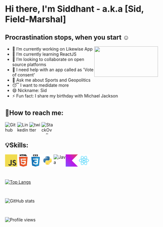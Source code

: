 # Hi there, I'm Siddhant - a.k.a [Sid, Field-Marshal]

## Procrastination stops, when you start ☺️

<img src="https://miro.medium.com/max/1360/0*7Q3yvSIv_t0ioJ-Z.gif" height="100px" width="210px" align="right">

- 🔭 I’m currently working on Likewise App
- 🌱 I’m currently learning ReactJS
- 👯 I’m looking to collaborate on open source platforms
- 🤔 I need help with an app called as 'Vote of consent'
- 💬 Ask me about Sports and Geopolitics
- 😴 I want to medidate more
- 😄 Nickname: Sid
- ⚡ Fun fact: I share my birthday with Michael Jackson


<!-- Social media Section -->

## 📍How to reach me:


  <a href="https://github.com/Siddhant1419" target="blank"><img src="https://github.githubassets.com/images/modules/logos_page/GitHub-Mark.png" alt="Github" align="left" height="40px" width="40px"></a>
  <a href="https://www.linkedin.com/in/siddhant-acharya/" target="blank"><img src="https://cdn-icons-png.flaticon.com/512/174/174857.png" alt="Linkedin" align="left" height="40px" width="40px"></a>
  <a href="https://twitter.com/Andrevirtue" target="blank"><img src="https://cdn-icons-png.flaticon.com/512/124/124021.png" alt="twitter" align="left" height="40px" width="40px"></a>
  <a href="https://stackoverflow.com/users/16036561/siddhant-acharya" target="blank"><img     src="https://upload.wikimedia.org/wikipedia/commons/thumb/e/ef/Stack_Overflow_icon.svg/768px-Stack_Overflow_icon.svg.png" alt="StackOverflow" align="left" height="40px" width="40px"></a>


<br />
<br />
 
<!-- Skills Section -->

## 💡Skills:


  <img src="https://raw.githubusercontent.com/github/explore/80688e429a7d4ef2fca1e82350fe8e3517d3494d/topics/javascript/javascript.png" alt="Javascript" align="left" height="40px" width="40px"> 
  <img src="https://raw.githubusercontent.com/github/explore/80688e429a7d4ef2fca1e82350fe8e3517d3494d/topics/html/html.png" alt="HTML"  align="left" height="40px" width="40px"> 
  <img src="https://raw.githubusercontent.com/github/explore/80688e429a7d4ef2fca1e82350fe8e3517d3494d/topics/css/css.png" alt="CSS"  align="left" height="40px" width="40px"> 
  <img src="https://raw.githubusercontent.com/github/explore/80688e429a7d4ef2fca1e82350fe8e3517d3494d/topics/python/python.png" alt="Python"  align="left" height="40px" width="40px"> 
  <img src="https://cdn.iconscout.com/icon/free/png-256/java-60-1174953.png" alt="Java"  align="left" height="40px" width="40px"> 
  <img src="https://raw.githubusercontent.com/github/explore/80688e429a7d4ef2fca1e82350fe8e3517d3494d/topics/kotlin/kotlin.png" alt="Kotlin"  align="left" height="40px" width="40px"> 
  <img src="https://raw.githubusercontent.com/github/explore/80688e429a7d4ef2fca1e82350fe8e3517d3494d/topics/react/react.png" alt="React JS"  align="left" height="40px" width="40px">


<br />
<br />
<br />
<br />


[![Top Langs](https://github-readme-stats.vercel.app/api/top-langs/?username=Siddhant1419)](https://github.com/anuraghazra/github-readme-stats)

<br />


![GitHub stats](https://github-readme-stats.vercel.app/api?username=Siddhant1419&show_icons=true)  

<br />


![Profile views](https://gpvc.arturio.dev/Siddhant1419)     
